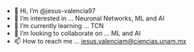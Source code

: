 - 👋 Hi, I’m @jesus-valencia97
- 👀 I’m interested in ... Neuronal Networks, ML and AI
- 🌱 I’m currently learning ... TCN
- 💞️ I’m looking to collaborate on ... ML and AI
- 📫 How to reach me ... jesus.valenciam@ciencias.unam.mx

<!---
jesus-valencia97/jesus-valencia97 is a ✨ special ✨ repository because its `README.md` (this file) appears on your GitHub profile.
You can click the Preview link to take a look at your changes.
--->

